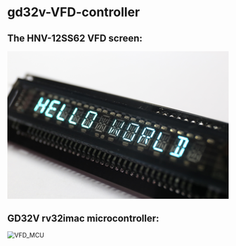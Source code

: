 # gd32v-VFD-controller

## The HNV-12SS62 VFD screen:

<img src="https://raw.githubusercontent.com/VladimirDuan/gd32v-VFD-controller/master/hardware/vfd.jpg" width="640" alt="VFD"/>

## GD32V rv32imac microcontroller:

<img src="https://raw.githubusercontent.com/VladimirDuan/gd32v-VFD-controller/master/hardware/vfd_gd32.jpg" width="640" alt="VFD_MCU"/>

